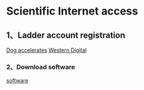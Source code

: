 # Scientific Internet access

## 1、Ladder account registration

[Dog accelerates](https://v.dg6.im/#/register?code=Lo3NuUK1)
[Western Digital](https://wd-gold.com/aff.php?aff=10471)

### 2、Download software

[software](https://kagaku.nameless13.com/)

